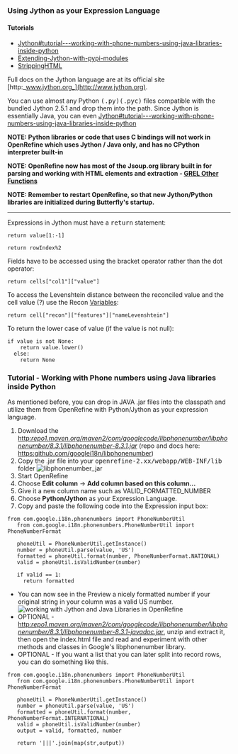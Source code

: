 ### Using Jython as your Expression Language

#### Tutorials

- [Jython#tutorial---working-with-phone-numbers-using-java-libraries-inside-python](Using+Jython+with+Java+libraries)
- [Extending-Jython-with-pypi-modules](PIP+-+Extending+Jython+with+pypi+modules)
- [StrippingHTML](Using+Jython+and+BeautifulSoup+to+handle+Entity+Extraction+and+HTML+markup+removal)

Full docs on the Jython language are at its official site [http:_www.jython.org_](http://www.jython.org).

You can use almost any Python <tt>(.py)</tt><tt>(.pyc)</tt> files compatible with the bundled Jython 2.5.1 and drop them into the path. Since Jython is essentially Java, you can even [Jython#tutorial---working-with-phone-numbers-using-java-libraries-inside-python](import+Java+libraries+and+utilize+those%21)

**NOTE: Python libraries or code that uses C bindings will not work in OpenRefine which uses Jython / Java only, and has no CPython interpreter built-in**

**NOTE: OpenRefine now has most of the Jsoup.org library built in for parsing and working with HTML elements and extraction - [GREL Other Functions](Built-in+GREL+Jsoup+functions)**

**NOTE: Remember to restart OpenRefine, so that new Jython/Python libraries are initialized during Butterfly's startup.**

* * *

Expressions in Jython must have a <tt>return</tt> statement:

```
return value[1:-1]
```
```
return rowIndex%2
```

Fields have to be accessed using the bracket operator rather than the dot operator:

```
return cells["col1"]["value"]
```

To access the Levenshtein distance between the reconciled value and the cell value (?) use the Recon [Variables](variable):

```
return cell["recon"]["features"]["nameLevenshtein"]
```

To return the lower case of value (if the value is not null):

```
if value is not None:
    return value.lower()
  else:
    return None
```

### Tutorial - Working with Phone numbers using Java libraries inside Python

As mentioned before, you can drop in JAVA .jar files into the classpath and utilize them from OpenRefine with Python/Jython as your expression language.

1. Download the [http:_repo1.maven.org/maven2/com/googlecode/libphonenumber/libphonenumber/8.3.1/libphonenumber-8.3.1.jar_](libphonenumber+8.3.1+.jar+file+from+Maven+Central) (repo and docs here: [https:github.com/googlei18n/libphonenumber](Google+libphonenumber+on+Github))
2. Copy the .jar file into your <tt>openrefine-2.xx/webapp/WEB-INF/lib</tt> folder ![libphonenumber_jar](https://cloud.githubusercontent.com/assets/986438/23411643/859b7360-fd98-11e6-8dfb-42c25c328650.PNG)
3. Start OpenRefine
4. Choose **Edit column** -> **Add column based on this column...**
5. Give it a new column name such as VALID\_FORMATTED\_NUMBER
6. Choose **Python/Jython** as your Expression Language.
7. Copy and paste the following code into the Expression input box:
```
from com.google.i18n.phonenumbers import PhoneNumberUtil
   from com.google.i18n.phonenumbers.PhoneNumberUtil import PhoneNumberFormat

   phoneUtil = PhoneNumberUtil.getInstance()
   number = phoneUtil.parse(value, 'US')
   formatted = phoneUtil.format(number, PhoneNumberFormat.NATIONAL)
   valid = phoneUtil.isValidNumber(number)

   if valid == 1:
     return formatted
```

- You can now see in the Preview a nicely formatted number if your original string in your column was a valid US number. ![working with Jython and Java Libraries in OpenRefine](https://cloud.githubusercontent.com/assets/986438/23411647/884f0b62-fd98-11e6-8eb2-b089bb9020b3.PNG)
- OPTIONAL - [http:_repo1.maven.org/maven2/com/googlecode/libphonenumber/libphonenumber/8.3.1/libphonenumber-8.3.1-javadoc.jar_](Download+the+Javadoc+.jar), unzip and extract it, then open the index.html file and read and experiment with other methods and classes in Google's libphonenumber library.
- OPTIONAL - If you want a list that you can later split into record rows, you can do something like this.
```
from com.google.i18n.phonenumbers import PhoneNumberUtil
   from com.google.i18n.phonenumbers.PhoneNumberUtil import PhoneNumberFormat

   phoneUtil = PhoneNumberUtil.getInstance()
   number = phoneUtil.parse(value, 'US')
   formatted = phoneUtil.format(number, PhoneNumberFormat.INTERNATIONAL)
   valid = phoneUtil.isValidNumber(number)
   output = valid, formatted, number

   return '|||'.join(map(str,output))
```
